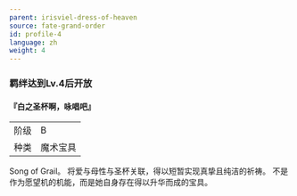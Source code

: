 ```yaml
---
parent: irisviel-dress-of-heaven
source: fate-grand-order
id: profile-4
language: zh
weight: 4
---
```


### 羁绊达到Lv.4后开放

#### 『白之圣杯啊，咏唱吧』

<table>
  <tr><td>阶级</td><td>B</td></tr>
  <tr><td>种类</td><td>魔术宝具</td></tr>
</table>

Song of Grail。
将爱与母性与圣杯关联，得以短暂实现真挚且纯洁的祈祷。
不是作为愿望机的机能，而是她自身存在得以升华而成的宝具。
